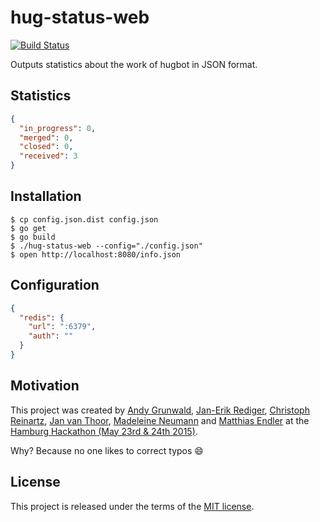 # hug-status-web

[![Build Status](https://travis-ci.org/hugbotme/hug-status-web.svg?branch=master)](https://travis-ci.org/hugbotme/hug-status-web)

Outputs statistics about the work of hugbot in JSON format.

## Statistics

```json
{
  "in_progress": 0,
  "merged": 0,
  "closed": 0,
  "received": 3
}
```

## Installation

```
$ cp config.json.dist config.json
$ go get
$ go build
$ ./hug-status-web --config="./config.json"
$ open http://localhost:8080/info.json
```

## Configuration

```json
{
  "redis": {
    "url": ":6379",
    "auth": ""
  }
}
```

## Motivation

This project was created by [Andy Grunwald](https://github.com/andygrunwald), [Jan-Erik Rediger](https://github.com/badboy), [Christoph Reinartz](https://github.com/creinartz), [Jan van Thoor](https://github.com/janvt), [Madeleine Neumann](https://github.com/madeleine-neumann) and [Matthias Endler](https://github.com/mre) at the [Hamburg Hackathon (May 23rd & 24th 2015)](http://hamburg-hackathon.de/hackathon/).

Why? Because no one likes to correct typos :smile:

## License

This project is released under the terms of the [MIT license](http://en.wikipedia.org/wiki/MIT_License).
